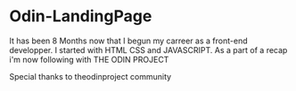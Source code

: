 # Odin-LandingPage
It has been 8 Months now that I begun my carreer as a front-end developper.
I started with HTML CSS and JAVASCRIPT.
As a part of a recap i'm now following with THE ODIN PROJECT 

Special thanks to theodinproject community 